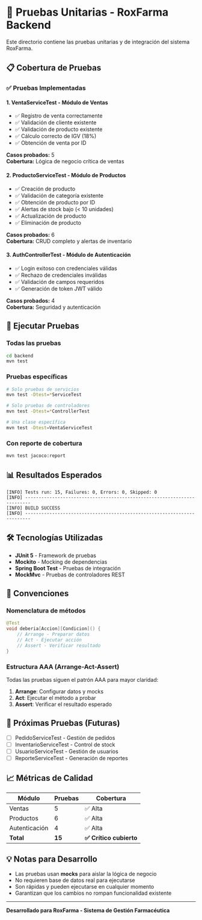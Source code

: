 # 🧪 Pruebas Unitarias - RoxFarma Backend

Este directorio contiene las pruebas unitarias y de integración del sistema RoxFarma.

## 📋 Cobertura de Pruebas

### ✅ Pruebas Implementadas

#### 1. **VentaServiceTest** - Módulo de Ventas
- ✅ Registro de venta correctamente
- ✅ Validación de cliente existente
- ✅ Validación de producto existente
- ✅ Cálculo correcto de IGV (18%)
- ✅ Obtención de venta por ID

**Casos probados:** 5  
**Cobertura:** Lógica de negocio crítica de ventas

#### 2. **ProductoServiceTest** - Módulo de Productos
- ✅ Creación de producto
- ✅ Validación de categoría existente
- ✅ Obtención de producto por ID
- ✅ Alertas de stock bajo (< 10 unidades)
- ✅ Actualización de producto
- ✅ Eliminación de producto

**Casos probados:** 6  
**Cobertura:** CRUD completo y alertas de inventario

#### 3. **AuthControllerTest** - Módulo de Autenticación
- ✅ Login exitoso con credenciales válidas
- ✅ Rechazo de credenciales inválidas
- ✅ Validación de campos requeridos
- ✅ Generación de token JWT válido

**Casos probados:** 4  
**Cobertura:** Seguridad y autenticación

## 🚀 Ejecutar Pruebas

### Todas las pruebas
```bash
cd backend
mvn test
```

### Pruebas específicas
```bash
# Solo pruebas de servicios
mvn test -Dtest=*ServiceTest

# Solo pruebas de controladores
mvn test -Dtest=*ControllerTest

# Una clase específica
mvn test -Dtest=VentaServiceTest
```

### Con reporte de cobertura
```bash
mvn test jacoco:report
```

## 📊 Resultados Esperados

```
[INFO] Tests run: 15, Failures: 0, Errors: 0, Skipped: 0
[INFO] ------------------------------------------------------------------------
[INFO] BUILD SUCCESS
[INFO] ------------------------------------------------------------------------
```

## 🛠️ Tecnologías Utilizadas

- **JUnit 5** - Framework de pruebas
- **Mockito** - Mocking de dependencias
- **Spring Boot Test** - Pruebas de integración
- **MockMvc** - Pruebas de controladores REST

## 📝 Convenciones

### Nomenclatura de métodos
```java
@Test
void deberia[Accion][Condicion]() {
    // Arrange - Preparar datos
    // Act - Ejecutar acción
    // Assert - Verificar resultado
}
```

### Estructura AAA (Arrange-Act-Assert)
Todas las pruebas siguen el patrón AAA para mayor claridad:
1. **Arrange**: Configurar datos y mocks
2. **Act**: Ejecutar el método a probar
3. **Assert**: Verificar el resultado esperado

## 🎯 Próximas Pruebas (Futuras)

- [ ] PedidoServiceTest - Gestión de pedidos
- [ ] InventarioServiceTest - Control de stock
- [ ] UsuarioServiceTest - Gestión de usuarios
- [ ] ReporteServiceTest - Generación de reportes

## 📈 Métricas de Calidad

| Módulo | Pruebas | Cobertura |
|--------|---------|-----------|
| Ventas | 5 | ✅ Alta |
| Productos | 6 | ✅ Alta |
| Autenticación | 4 | ✅ Alta |
| **Total** | **15** | **✅ Crítico cubierto** |

## 💡 Notas para Desarrollo

- Las pruebas usan **mocks** para aislar la lógica de negocio
- No requieren base de datos real para ejecutarse
- Son rápidas y pueden ejecutarse en cualquier momento
- Garantizan que los cambios no rompan funcionalidad existente

---

**Desarrollado para RoxFarma - Sistema de Gestión Farmacéutica**
